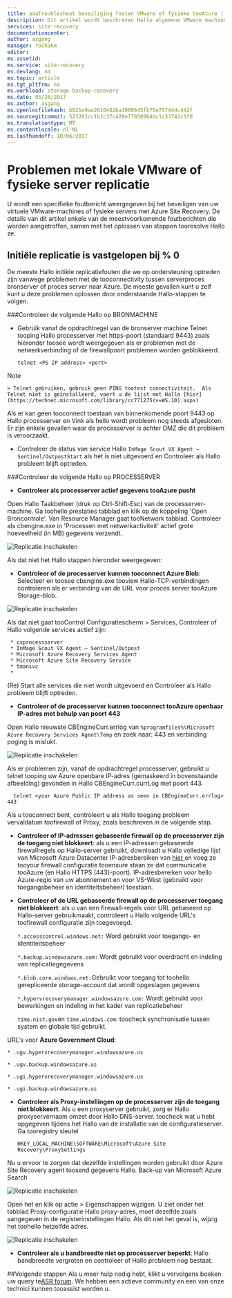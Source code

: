 ```yaml
---
title: aaaTroubleshoot beveiliging fouten VMware of fysieke tooAzure | Microsoft Docs
description: Dit artikel wordt beschreven Hallo algemene VMware machine replicatiefouten en hoe tootroubleshoot ze
services: site-recovery
documentationcenter: 
author: asgang
manager: rochakm
editor: 
ms.assetid: 
ms.service: site-recovery
ms.devlang: na
ms.topic: article
ms.tgt_pltfrm: na
ms.workload: storage-backup-recovery
ms.date: 05/26/2017
ms.author: asgang
ms.openlocfilehash: b821e9aa2610482ba1900645fb75e75744dc442f
ms.sourcegitcommit: 523283cc1b3c37c428e77850964dc1c33742c5f0
ms.translationtype: MT
ms.contentlocale: nl-NL
ms.lasthandoff: 10/06/2017
---
```

# <a name="troubleshoot-on-premises-vmwarephysical-server-replication-issues"></a>Problemen met lokale VMware of fysieke server replicatie
U wordt een specifieke foutbericht weergegeven bij het beveiligen van uw virtuele VMware-machines of fysieke servers met Azure Site Recovery. De details van dit artikel enkele van de meestvoorkomende foutberichten die worden aangetroffen, samen met het oplossen van stappen tooresolve Hallo ze.


## <a name="initial-replication-is-stuck-at-0"></a>Initiële replicatie is vastgelopen bij % 0
De meeste Hallo initiële replicatiefouten die we op ondersteuning optreden zijn vanwege problemen met de tooconnectivity tussen serverproces bronserver of proces server naar Azure.
De meeste gevallen kunt u zelf kunt u deze problemen oplossen door onderstaande Hallo-stappen te volgen.

###<a name="check-hello-following-on-source-machine"></a>Controleer de volgende Hallo op BRONMACHINE
* Gebruik vanaf de opdrachtregel van de bronserver machine Telnet tooping Hallo processerver met https-poort (standaard 9443) zoals hieronder toosee wordt weergegeven als er problemen met de netwerkverbinding of de firewallpoort problemen worden geblokkeerd.
     
    `telnet <PS IP address> <port>`
> [!NOTE]
    > Telnet gebruiken, gebruik geen PING tootest connectiviteit.  Als Telnet niet is geïnstalleerd, voert u de lijst met Hallo [hier](https://technet.microsoft.com/library/cc771275(v=WS.10).aspx)

Als er kan geen tooconnect toestaan van binnenkomende poort 9443 op Hallo processerver en Vink als hello wordt probleem nog steeds afgesloten. Er zijn enkele gevallen waar de processerver is achter DMZ die dit probleem is veroorzaakt.

* Controleer de status van service Hallo `InMage Scout VX Agent – Sentinel/OutpostStart` als het is niet uitgevoerd en Controleer als Hallo probleem blijft optreden.   
 
###<a name="check-hello-following-on-process-server"></a>Controleer de volgende Hallo op PROCESSERVER

* **Controleer als processerver actief gegevens tooAzure pusht** 

Open Hallo Taakbeheer (druk op Ctrl-Shift-Esc) van de processerver-machine. Ga toohello prestaties tabblad en klik op de koppeling 'Open Broncontrole'. Van Resource Manager gaat tooNetwork tabblad. Controleer als cbengine.exe in 'Processen met netwerkactiviteit' actief grote hoeveelheid (in MB) gegevens verzendt.

![Replicatie inschakelen](./media/site-recovery-protection-common-errors/cbengine.png)

Als dat niet het Hallo stappen hieronder weergegeven:

* **Controleer of de processerver kunnen tooconnect Azure Blob**: Selecteer en toosee cbengine.exe tooview Hallo-TCP-verbindingen controleren als er verbinding van de URL voor proces server tooAzure Storage-blob.

![Replicatie inschakelen](./media/site-recovery-protection-common-errors/rmonitor.png)

Als dat niet gaat tooControl Configuratiescherm > Services, Controleer of Hallo volgende services actief zijn:

     * cxprocessserver
     * InMage Scout VX Agent – Sentinel/Outpost
     * Microsoft Azure Recovery Services Agent
     * Microsoft Azure Site Recovery Service
     * tmansvc
     * 
(Re) Start alle services die niet wordt uitgevoerd en Controleer als Hallo probleem blijft optreden.

* **Controleer of de processerver kunnen tooconnect tooAzure openbaar IP-adres met behulp van poort 443**

Open Hallo nieuwste CBEngineCurr.errlog van `%programfiles%\Microsoft Azure Recovery Services Agent\Temp` en zoek naar: 443 en verbinding poging is mislukt.

![Replicatie inschakelen](./media/site-recovery-protection-common-errors/logdetails1.png)

Als er problemen zijn, vanaf de opdrachtregel processerver, gebruikt u telnet tooping uw Azure openbare IP-adres (gemaskeerd in bovenstaande afbeelding) gevonden in Hallo CBEngineCurr.currLog met poort 443.

      telnet <your Azure Public IP address as seen in CBEngineCurr.errlog>  443
Als u tooconnect bent, controleert u als Hallo toegang probleem vervaldatum toofirewall of Proxy, zoals beschreven in de volgende stap.


* **Controleer of IP-adressen gebaseerde firewall op de processerver zijn de toegang niet blokkeert**: als u een IP-adressen gebaseerde firewallregels op Hallo-server gebruikt, downloadt u Hallo volledige lijst van Microsoft Azure Datacenter IP-adresbereiken van [hier ](https://www.microsoft.com/download/details.aspx?id=41653) en voeg ze tooyour firewall configuratie tooensure staan ze dat communicatie tooAzure (en Hallo HTTPS (443)-poort).  IP-adresbereiken voor hello Azure-regio van uw abonnement en voor VS-West (gebruikt voor toegangsbeheer en identiteitsbeheer) toestaan.

* **Controleer of de URL gebaseerde firewall op de processerver toegang niet blokkeert**: als u van een firewall-regels voor URL gebaseerd op Hallo-server gebruikmaakt, controleert u Hallo volgende URL's toofirewall configuratie zijn toegevoegd. 
     
  `*.accesscontrol.windows.net:` Word gebruikt voor toegangs- en identiteitsbeheer

  `*.backup.windowsazure.com:` Wordt gebruikt voor overdracht en indeling van replicatiegegevens

  `*.blob.core.windows.net:`Gebruikt voor toegang tot toohello gerepliceerde storage-account dat wordt opgeslagen gegevens

  `*.hypervrecoverymanager.windowsazure.com:` Wordt gebruikt voor bewerkingen en indeling in het kader van replicatiebeheer

  `time.nist.gov`en `time.windows.com`: toocheck synchronisatie tussen system en globale tijd gebruikt.

URL's voor **Azure Government Cloud**:

`* .ugv.hypervrecoverymanager.windowsazure.us`

`* .ugv.backup.windowsazure.us`

`* .ugi.hypervrecoverymanager.windowsazure.us`

`* .ugi.backup.windowsazure.us` 

* **Controleer als Proxy-instellingen op de processerver zijn de toegang niet blokkeert**.  Als u een proxyserver gebruikt, zorg er Hallo proxyservernaam omzet door Hallo DNS-server.
toocheck wat u hebt opgegeven tijdens het Hallo van de installatie van de configuratieserver. Ga tooregistry sleutel

    `HKEY_LOCAL_MACHINE\SOFTWARE\Microsoft\Azure Site Recovery\ProxySettings`

Nu u ervoor te zorgen dat dezelfde instellingen worden gebruikt door Azure Site Recovery agent toosend gegevens Hallo.
Back-up van Microsoft Azure Search 

![Replicatie inschakelen](./media/site-recovery-protection-common-errors/mab.png)

Open het en klik op actie > Eigenschappen wijzigen. U ziet onder het tabblad Proxy-configuratie Hallo proxy-adres, moet dezelfde zoals aangegeven in de registerinstellingen Hallo. Als dit niet het geval is, wijzig het toohello hetzelfde adres.

![Replicatie inschakelen](./media/site-recovery-protection-common-errors/mabproxy.png)

* **Controleer als u bandbreedte niet op processerver beperkt**: Hallo bandbreedte vergroten en controleer of Hallo probleem nog bestaat.

##<a name="next-steps"></a>Volgende stappen
Als u meer hulp nodig hebt, klikt u vervolgens boeken uw query te[ASR forum](https://social.msdn.microsoft.com/Forums/azure/home?forum=hypervrecovmgr). We hebben een actieve community en een van onze technici kunnen tooassist worden u.

